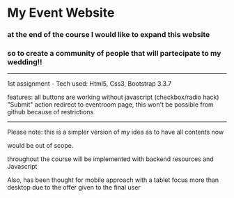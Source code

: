 # My Event Website

### at the end of the course I would like to expand this website
### so to create a community of people that will partecipate to my wedding!!
----------

1st assignment - Tech used: Html5, Css3, Bootstrap 3.3.7

features: 
all buttons are working without javascript (checkbox/radio hack)
"Submit" action redirect to eventroom page, this won't be possible from github because of restrictions

---------

Please note: this is a simpler version of my idea as to have all contents now 

would be out of scope.

throughout the course will be implemented with backend resources and Javascript  

Also, has been thought for mobile approach 
with a tablet focus more than desktop due to the offer given to the final user